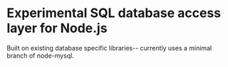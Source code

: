 # Experimental SQL database access layer for Node.js

Built on existing database specific libraries-- currently uses a minimal
branch of node-mysql.
